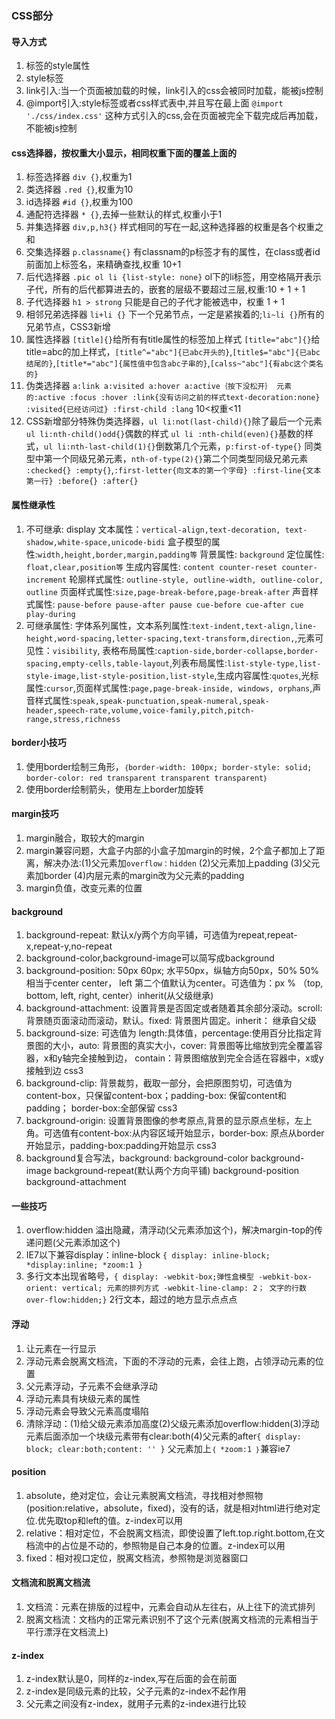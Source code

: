 ### CSS部分
#### 导入方式
1. 标签的style属性
2. style标签
3. link引入:当一个页面被加载的时候，link引入的css会被同时加载，能被js控制
4. @import引入:style标签或者css样式表中,并且写在最上面 `@import './css/index.css'` 这种方式引入的css,会在页面被完全下载完成后再加载，不能被js控制

#### css选择器，按权重大小显示，相同权重下面的覆盖上面的
1. 标签选择器 `div {}`,权重为1
2. 类选择器 `.red {}`,权重为10
3. id选择器 `#id {}`,权重为100
4. 通配符选择器 `* {}`,去掉一些默认的样式,权重小于1
5. 并集选择器 `div,p,h3{}` 样式相同的写在一起,这种选择器的权重是各个权重之和
6. 交集选择器 `p.classname{}` 有classnam的p标签才有的属性，在class或者id前面加上标签名，来精确查找,权重 10+1
7. 后代选择器 `.pic ol li {list-style: none}` ol下的li标签，用空格隔开表示子代，所有的后代都算进去的，嵌套的层级不要超过三层,权重:10 + 1 + 1
8. 子代选择器 `h1 > strong` 只能是自己的子代才能被选中，权重 1 + 1
9. 相邻兄弟选择器 `li+li {}` 下一个兄弟节点，一定是紧挨着的;`li~li {}`所有的兄弟节点，CSS3新增
10. 属性选择器 `[title]{}`给所有有title属性的标签加上样式  `[title="abc"]{}`给title=abc的加上样式，`[title^="abc"]{已abc开头的}`,`[title$="abc"]{已abc结尾的}`,`[title*="abc"]{属性值中包含abc子串的}`,`[calss~"abc"]{有abc这个类名的}`
11. 伪类选择器 `a:link a:visited a:hover a:active｛按下没松开｝ 元素的:active :focus :hover :link{没有访问之前的样式text-decoration:none} :visited{已经访问过} :first-child :lang` 10<权重<11
12. CSS新增部分特殊伪类选择器，`ul li:not(last-child){}`除了最后一个元素 `ul li:nth-child()odd{}`偶数的样式 `ul li :nth-child(even){}`基数的样式，`ul li:nth-last-child(1){}`倒数第几个元素，`p:first-of-type{}` 同类型中第一个同级兄弟元素，`nth-of-type(2){}`第二个同类型同级兄弟元素 `:checked{} :empty{}`,`:first-letter{向文本的第一个字母} :first-line{文本第一行} :before{} :after{}`

#### 属性继承性
1. 不可继承: display 文本属性：`vertical-align,text-decoration, text-shadow,white-space,unicode-bidi` 盒子模型的属性:`width,height,border,margin,padding等` 背景属性: `background` 定位属性: `float,clear,position等` 生成内容属性: `content counter-reset counter-increment` 轮廓样式属性: `outline-style, outline-width, outline-color, outline` 页面样式属性:`size,page-break-before,page-break-after` 声音样式属性: `pause-before pause-after pause cue-before cue-after cue play-during`
2. 可继承属性: 字体系列属性，文本系列属性:`text-indent,text-align,line-height,word-spacing,letter-spacing,text-transform,direction,`,元素可见性：`visibility`, 表格布局属性:`caption-side,border-collapse,border-spacing,empty-cells,table-layout`,列表布局属性:`list-style-type,list-style-image,list-style-position,list-style`,生成内容属性:`quotes`,光标属性:`cursor`,页面样式属性:`page,page-break-inside, windows, orphans`,声音样式属性:`speak,speak-punctuation,speak-numeral,speak-header,speech-rate,volume,voice-family,pitch,pitch-range,stress,richness`

#### border小技巧
1. 使用border绘制三角形，`｛border-width: 100px; border-style: solid; border-color: red transparent transparent transparent｝`
2. 使用border绘制箭头，使用左上border加旋转

#### margin技巧
1. margin融合，取较大的margin
2. margin兼容问题，大盒子内部的小盒子加margin的时候，2个盒子都加上了距离，解决办法:(1)父元素加`overflow：hidden` (2)父元素加上padding (3)父元素加border (4)内层元素的margin改为父元素的padding
3. margin负值，改变元素的位置

#### background
1. background-repeat: 默认x/y两个方向平铺，可选值为repeat,repeat-x,repeat-y,no-repeat
2. background-color,background-image可以简写成background
3. background-position: 50px 60px; 水平50px，纵轴方向50px，50% 50%相当于center center， left 第二个值默认为center。可选值为：px % （top, bottom, left, right, center）inherit(从父级继承)
4. background-attachment: 设置背景是否固定或者随着其余部分滚动。scroll: 背景随页面滚动而滚动，默认。fixed: 背景图片固定。inherit： 继承自父级
5. background-size: 可选值为 length:具体值，percentage:使用百分比指定背景图的大小，auto: 背景图的真实大小，cover: 背景图等比缩放到完全覆盖容器，x和y轴完全接触到边， contain：背景图缩放到完全合适在容器中，x或y接触到边 css3
6. background-clip: 背景裁剪，截取一部分，会把原图剪切，可选值为content-box，只保留content-box；padding-box: 保留content和padding； border-box:全部保留 css3
7. background-origin: 设置背景图像的参考原点,背景的显示原点坐标，左上角。可选值有content-box:从内容区域开始显示，border-box: 原点从border开始显示，padding-box:padding开始显示 css3
8. background复合写法，background: background-color background-image background-repeat(默认两个方向平铺) background-position background-attachment

#### 一些技巧
1. overflow:hidden 溢出隐藏，清浮动(父元素添加这个)，解决margin-top的传递问题(父元素添加这个)
2. IE7以下兼容display：inline-block `{ display: inline-block; *display:inline; *zoom:1 }`
3. 多行文本出现省略号，`{ display: -webkit-box;弹性盒模型 -webkit-box-orient: vertical; 元素的排列方式 -webkit-line-clamp: 2； 文字的行数 over-flow:hidden;}` 2行文本，超过的地方显示点点点

#### 浮动
1. 让元素在一行显示
2. 浮动元素会脱离文档流，下面的不浮动的元素，会往上跑，占领浮动元素的位置
3. 父元素浮动，子元素不会继承浮动
4. 浮动元素具有块级元素的属性
5. 浮动元素会导致父元素高度塌陷
6. 清除浮动：(1)给父级元素添加高度(2)父级元素添加overflow:hidden(3)浮动元素后面添加一个块级元素带有clear:both(4)父元素的after`{ display: block; clear:both;content: '' }` 父元素加上`｛ *zoom:1 ｝`兼容ie7

#### position
1. absolute，绝对定位，会让元素脱离文档流，寻找相对参照物(position:relative，absolute，fixed)，没有的话，就是相对html进行绝对定位.优先取top和left的值。z-index可以用
2. relative：相对定位，不会脱离文档流，即使设置了left.top.right.bottom,在文档流中的占位是不动的，参照物是自己本身的位置。z-index可以用
3. fixed：相对视口定位，脱离文档流，参照物是浏览器窗口

#### 文档流和脱离文档流
1. 文档流：元素在排版的过程中，元素会自动从左往右，从上往下的流式排列
2. 脱离文档流：文档内的正常元素识别不了这个元素(脱离文档流的元素相当于平行漂浮在文档流上)

#### z-index
1. z-index默认是0，同样的z-index,写在后面的会在前面
2. z-index是同级元素的比较，父子元素的z-index不起作用
3. 父元素之间没有z-index，就用子元素的z-index进行比较